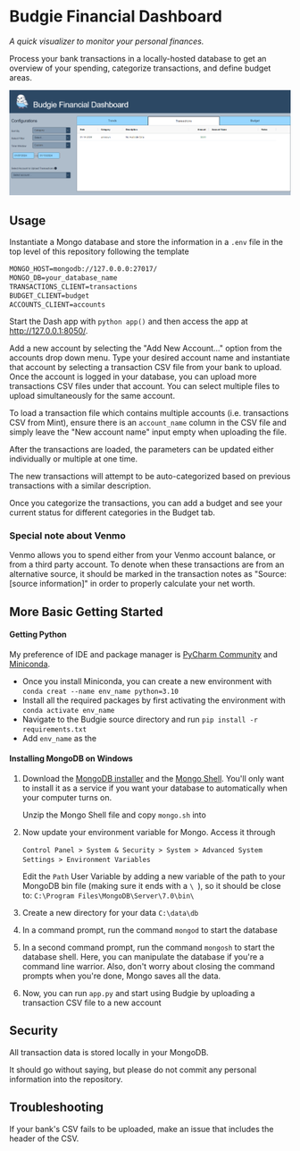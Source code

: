 # Budgie Financial Dashboard

_A quick visualizer to monitor your personal finances._

Process your bank transactions in a locally-hosted database to get an overview of your spending, categorize transactions, and define budget areas.

![app screenshot](/src/assets/screenshot.PNG)

## Usage
Instantiate a Mongo database and store the information in a `.env` file in the top level of this repository following the template
    
    MONGO_HOST=mongodb://127.0.0.0:27017/
    MONGO_DB=your_database_name
    TRANSACTIONS_CLIENT=transactions
    BUDGET_CLIENT=budget
    ACCOUNTS_CLIENT=accounts

Start the Dash app with `python app()` and then access the app at http://127.0.0.1:8050/.

Add a new account by selecting the "Add New Account..." option from the accounts drop down menu.
Type your desired account name and instantiate that account by selecting a transaction CSV file from your bank to upload. 
Once the account is logged in your database, you can upload more transactions CSV files under that account. 
You can select multiple files to upload simultaneously for the same account.

To load a transaction file which contains multiple accounts (i.e. transactions CSV from Mint), ensure there is an `account_name` column
in the CSV file and simply leave the "New account name" input empty when uploading the file.

After the transactions are loaded, the parameters can be updated either individually or multiple at one time.

The new transactions will attempt to be auto-categorized based on previous transactions with a similar description. 

Once you categorize the transactions, you can add a budget and see your current status for different categories in the Budget tab.

### Special note about Venmo
Venmo allows you to spend either from your Venmo account balance, or from a third party account. To denote when these transactions are from an alternative source, it should be marked in the 
transaction notes as "Source: [source information]" in order to properly calculate your net worth. 


## More Basic Getting Started

#### Getting Python 
My preference of IDE and package manager is [PyCharm Community](https://www.jetbrains.com/pycharm/download/?section=windows) 
and [Miniconda](https://docs.anaconda.com/free/miniconda/).

* Once you install Miniconda, you can create a new environment with `conda creat --name env_name python=3.10`
* Install all the required packages by first activating the environment with `conda activate env_name`
* Navigate to the Budgie source directory and run `pip install -r requirements.txt`
* Add `env_name` as the 

#### Installing MongoDB on Windows
1. Download the [MongoDB installer](https://www.mongodb.com/try/download/community) and the [Mongo Shell](https://www.mongodb.com/try/download/shell). You'll only want to install it as a service if you want your database to automatically when your computer turns on. 
    
    Unzip the Mongo Shell file and copy `mongo.sh` into

2. Now update your environment variable for Mongo. Access it through

    `Control Panel > System & Security > System > Advanced System Settings > Environment Variables`

    Edit the `Path` User Variable by adding a new variable of the path to your MongoDB bin file (making sure it ends with a `\ `),
    so it should be close to: `C:\Program Files\MongoDB\Server\7.0\bin\ `
    
3. Create a new directory for your data `C:\data\db`

4. In a command prompt, run the command `mongod` to start the database

5. In a second command prompt, run the command `mongosh` to start the database shell. Here, you can manipulate the database if you're a command line warrior. Also, 
don't worry about closing the command prompts when you're done, Mongo saves all the data.

6. Now, you can run `app.py` and start using Budgie by uploading a transaction CSV file to a new account


## Security
All transaction data is stored locally in your MongoDB. 

It should go without saying, but please do not commit any personal information into the repository.


## Troubleshooting

If your bank's CSV fails to be uploaded, make an issue that includes the header of the CSV.
